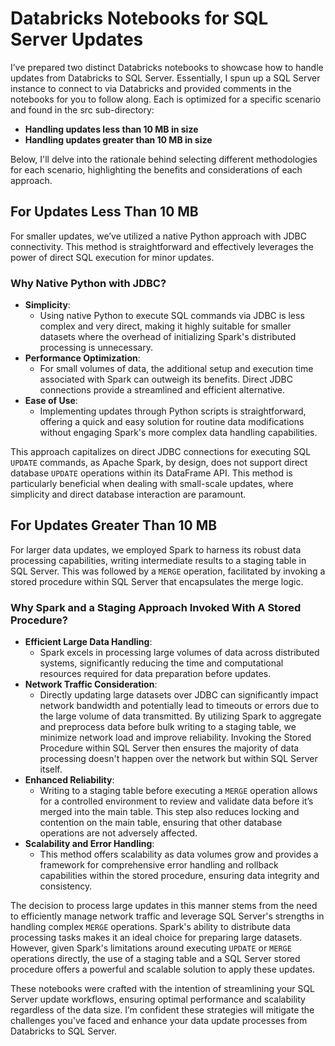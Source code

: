 # Databricks Notebooks for SQL Server Updates

I’ve prepared two distinct Databricks notebooks to showcase how to handle updates from Databricks to SQL Server. Essentially, I spun up a SQL Server instance to connect to via Databricks and provided comments in the notebooks for you to follow along. Each is optimized for a specific scenario and found in the src sub-directory:

- **Handling updates less than 10 MB in size**
- **Handling updates greater than 10 MB in size**

Below, I'll delve into the rationale behind selecting different methodologies for each scenario, highlighting the benefits and considerations of each approach.

## For Updates Less Than 10 MB

For smaller updates, we’ve utilized a native Python approach with JDBC connectivity. This method is straightforward and effectively leverages the power of direct SQL execution for minor updates.

### Why Native Python with JDBC?

- **Simplicity**: 
  - Using native Python to execute SQL commands via JDBC is less complex and very direct, making it highly suitable for smaller datasets where the overhead of initializing Spark's distributed processing is unnecessary.
- **Performance Optimization**: 
  - For small volumes of data, the additional setup and execution time associated with Spark can outweigh its benefits. Direct JDBC connections provide a streamlined and efficient alternative.
- **Ease of Use**: 
  - Implementing updates through Python scripts is straightforward, offering a quick and easy solution for routine data modifications without engaging Spark's more complex data handling capabilities.

This approach capitalizes on direct JDBC connections for executing SQL `UPDATE` commands, as Apache Spark, by design, does not support direct database `UPDATE` operations within its DataFrame API. This method is particularly beneficial when dealing with small-scale updates, where simplicity and direct database interaction are paramount.

## For Updates Greater Than 10 MB

For larger data updates, we employed Spark to harness its robust data processing capabilities, writing intermediate results to a staging table in SQL Server. This was followed by a `MERGE` operation, facilitated by invoking a stored procedure within SQL Server that encapsulates the merge logic.

### Why Spark and a Staging Approach Invoked With A Stored Procedure?

- **Efficient Large Data Handling**: 
  - Spark excels in processing large volumes of data across distributed systems, significantly reducing the time and computational resources required for data preparation before updates.
- **Network Traffic Consideration**: 
  - Directly updating large datasets over JDBC can significantly impact network bandwidth and potentially lead to timeouts or errors due to the large volume of data transmitted. By utilizing Spark to aggregate and preprocess data before bulk writing to a staging table, we minimize network load and improve reliability. Invoking the Stored Procedure within SQL Server then ensures the majority of data processing doesn't happen over the network but within SQL Server itself.
- **Enhanced Reliability**: 
  - Writing to a staging table before executing a `MERGE` operation allows for a controlled environment to review and validate data before it’s merged into the main table. This step also reduces locking and contention on the main table, ensuring that other database operations are not adversely affected.
- **Scalability and Error Handling**: 
  - This method offers scalability as data volumes grow and provides a framework for comprehensive error handling and rollback capabilities within the stored procedure, ensuring data integrity and consistency.

The decision to process large updates in this manner stems from the need to efficiently manage network traffic and leverage SQL Server's strengths in handling complex `MERGE` operations. Spark's ability to distribute data processing tasks makes it an ideal choice for preparing large datasets. However, given Spark's limitations around executing `UPDATE` or `MERGE` operations directly, the use of a staging table and a SQL Server stored procedure offers a powerful and scalable solution to apply these updates.

These notebooks were crafted with the intention of streamlining your SQL Server update workflows, ensuring optimal performance and scalability regardless of the data size. I’m confident these strategies will mitigate the challenges you've faced and enhance your data update processes from Databricks to SQL Server.
